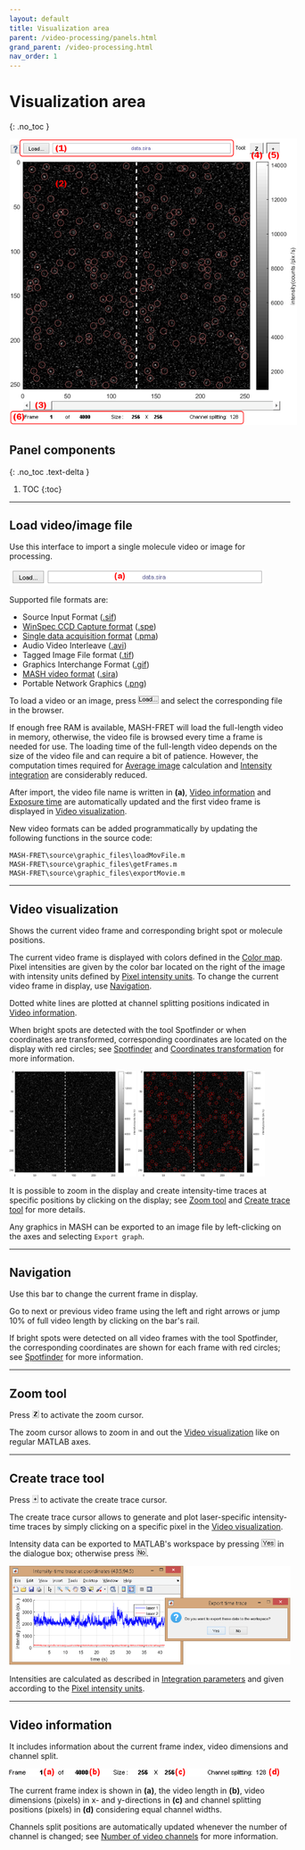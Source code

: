 ```yaml
---
layout: default
title: Visualization area
parent: /video-processing/panels.html
grand_parent: /video-processing.html
nav_order: 1
---
```


# Visualization area
{: .no_toc }

<a class="plain" href="../../assets/images/gui/VP-area-visu.png"><img src="../../assets/images/gui/VP-area-visu.png" style="max-width: 516px;"/></a>

## Panel components
{: .no_toc .text-delta }

1. TOC
{:toc}


---

## Load video/image file

Use this interface to import a single molecule video or image for processing.

<a class="plain" href="../../assets/images/gui/VP-area-visu-loadvideo.png"><img src="../../assets/images/gui/VP-area-visu-loadvideo.png" style="max-width:457px"></a>

Supported file formats are:
* Source Input Format (<u>.sif</u>)
* [WinSpec CCD Capture format](http://www.mpi.stonybrook.edu/nsls/X17B2/support/camera.htm) (<u>.spe</u>)
* [Single data acquisition format](https://cplc.illinois.edu/software/) (<u>.pma</u>)
* Audio Video Interleave (<u>.avi</u>)
* Tagged Image File format (<u>.tif</u>)
* Graphics Interchange Format (<u>.gif</u>)
* [MASH video format](../../output-files/sira-mash-video.html) (<u>.sira</u>)
* Portable Network Graphics (<u>.png</u>)

To load a video or an image, press 
![Load...](../../assets/images/gui/VP-but-load.png "Load...") and select the corresponding file in the browser.

If enough free RAM is available, MASH-FRET will load the full-length video in memory, otherwise, the video file is browsed every time a frame is needed for use. 
The loading time of the full-length video depends on the size of the video file and can require a bit of patience.
However, the computation times required for 
[Average image](panel-molecule-coordinates#average-image) calculation and 
[Intensity integration](panel-intensity-integration) are considerably reduced.

After import, the video file name is written in **(a)**, 
[Video information](#video-information) and 
[Exposure time](panel-experiment-settings.html#exposure-time) are automatically updated and the first video frame is displayed in 
[Video visualization](#video-visualization).

New video formats can be added programmatically by updating the following functions in the source code:

```
MASH-FRET\source\graphic_files\loadMovFile.m
MASH-FRET\source\graphic_files\getFrames.m
MASH-FRET\source\graphic_files\exportMovie.m
```

---

## Video visualization

Shows the current video frame and corresponding bright spot or molecule positions.

The current video frame is displayed with colors defined in the 
[Color map](panel-plot.html#color-map).
Pixel intensities are given by the color bar located on the right of the image with intensity units defined by 
[Pixel intensity units](panel-plot.html#pixel-intensity-units). 
To change the current video frame in display, use 
[Navigation](#navigation).

Dotted white lines are plotted at channel splitting positions indicated in 
[Video information](#video-information).

When bright spots are detected with the tool Spotfinder or when coordinates are transformed, corresponding coordinates are located on the display with red circles; see 
[Spotfinder](panel-molecule-coordinates.html#spotfinder) and 
[Coordinates transformation](panel-molecule-coordinates.html#coordinates-transformation) for more information.

<a class="plain" href="../../assets/images/gui/VP-area-visu-display1.png"><img src="../../assets/images/gui/VP-area-visu-display1.png" style="max-width:45%"></a>
<a class="plain" href="../../assets/images/gui/VP-area-visu-display2.png"><img src="../../assets/images/gui/VP-area-visu-display2.png" style="max-width:45%"></a>

It is possible to zoom in the display and create intensity-time traces at specific positions by clicking on the display; see 
[Zoom tool](#zoom-tool) and 
[Create trace tool](#create-trace-tool) for more details.

Any graphics in MASH can be exported to an image file by left-clicking on the axes and selecting `Export graph`.


---

## Navigation

Use this bar to change the current frame in display.

Go to next or previous video frame using the left and right arrows or jump 10% of full video length by clicking on the bar's rail.

If bright spots were detected on all video frames with the tool Spotfinder, the corresponding coordinates are shown for each frame with red circles; see 
[Spotfinder](panel-molecule-coordinates.html#spotfinder) for more information.


---

## Zoom tool

Press 
![Z](../../assets/images/gui/VP-but-z.png "Z") to activate the zoom cursor.

The zoom cursor allows to zoom in and out the 
[Video visualization](#video-visualization) like on regular MATLAB axes.


---

## Create trace tool

Press 
![+](../../assets/images/gui/VP-but-plus.png "+") to activate the create trace cursor.

The create trace cursor allows to generate and plot laser-specific intensity-time traces by simply clicking on a specific pixel in the 
[Video visualization](#video-visualization).

Intensity data can be exported to MATLAB's workspace by pressing 
![Yes](../../assets/images/gui/VP-but-yes.png "Yes") in the dialogue box; otherwise press 
![No](../../assets/images/gui/VP-but-no.png "No").

<a class="plain" href="../../assets/images/gui/VP-area-visu-traces.png"><img src="../../assets/images/gui/VP-area-visu-traces.png" /></a>

Intensities are calculated as described in 
[Integration parameters](panel-intensity-integration.html#integration-parameters) and given according to the 
[Pixel intensity units](panel-plot.html#pixel-intensity-units).


---

## Video information

It includes information about the current frame index, video dimensions and channel split.

<a class="plain" href="../../assets/images/gui/VP-area-visu-info.png"><img src="../../assets/images/gui/VP-area-visu-info.png" style="max-width: 484px;"/></a>

The current frame index is shown in **(a)**, the video length in **(b)**, video dimensions (pixels) in x- and y-directions in **(c)** and channel splitting positions (pixels) in **(d)** considering equal channel widths.

Channels split positions are automatically updated whenever the number of channel is changed; see 
[Number of video channels](panel-experiment-settings.html#number-of-video-channels) for more information.
